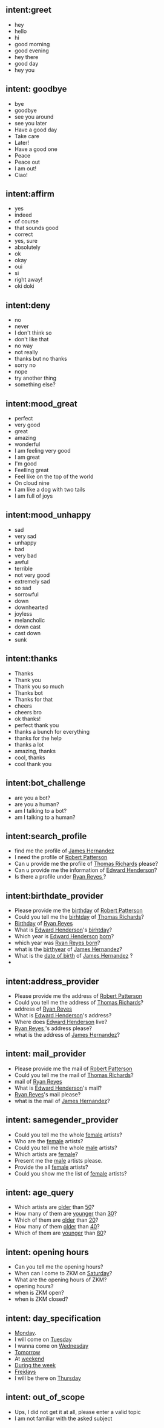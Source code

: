 ## intent:greet
- hey 
- hello 
- hi 
- good morning 
- good evening 
- hey there 
- good day 
- hey you 


## intent: goodbye
- bye
- goodbye
- see you around
- see you later
- Have a good day
- Take care
- Later!
- Have a good one
- Peace
- Peace out
- I am out!
- Ciao!


## intent:affirm
- yes
- indeed
- of course
- that sounds good
- correct
- yes, sure
- absolutely
- ok
- okay
- oui
- si
- right away!
- oki doki

## intent:deny
- no
- never
- I don't think so
- don't like that
- no way
- not really
- thanks but no thanks
- sorry no
- nope
- try another thing
- something else?
 
## intent:mood_great
- perfect
- very good
- great
- amazing
- wonderful
- I am feeling very good
- I am great
- I'm good
- Feelling great
- Feel like on the top of the world
- On cloud nine
- I am like a dog with two tails
- I am full of joys
 
## intent:mood_unhappy
- sad
- very sad
- unhappy
- bad
- very bad
- awful
- terrible
- not very good
- extremely sad
- so sad
- sorrowful
- down
- downhearted
- joyless
- melancholic
- down cast
- cast down
- sunk

## intent:thanks
- Thanks
- Thank you
- Thank you so much
- Thanks bot
- Thanks for that
- cheers
- cheers bro
- ok thanks!
- perfect thank you
- thanks a bunch for everything
- thanks for the help
- thanks a lot
- amazing, thanks
- cool, thanks
- cool thank you

## intent:bot_challenge
- are you a bot?
- are you a human?
- am I talking to a bot?
- am I talking to a human?

## intent:search_profile
- find me the profile of [James Hernandez](name)
- I need the profile of [Robert Patterson](name)
- Can u provide me the profile of [Thomas Richards](name) please?
- Can u provide me the information of [Edward Henderson](name)?
- Is there a profile under [Ryan Reyes ](name)?

## intent:birthdate_provider
- Please provide me the [birthday](birhtdate) of [Robert Patterson](name)
- Could you tell me the [birhtday](birhtdate) of [Thomas Richards](name)?
- [Birthday](birhtdate) of [Ryan Reyes ](name)
- What is [Edward Henderson](name)'s [birhtday](birhtdate)?
- Which year is [Edward Henderson](name) [born](birhtdate)?
- which year was [Ryan Reyes ](name) [born](birhtdate)?
- what is the [birthyear](birhtdate) of [James Hernandez](name)?
- What is the [date of birth](birhtdate) of [James Hernandez](name) ?
- 
## intent:address_provider
- Please provide me the address of [Robert Patterson](name)
- Could you tell me the address of [Thomas Richards](name)?
- address of [Ryan Reyes ](name)
- What is [Edward Henderson](name)'s address?
- Where does [Edward Henderson](name) live?
- [Ryan Reyes ](name)'s address please?
- what is the address of [James Hernandez](name)?

## intent: mail_provider
- Please provide me the mail of [Robert Patterson](name)
- Could you tell me the mail of [Thomas Richards](name)?
- mail of [Ryan Reyes ](name)
- What is [Edward Henderson](name)'s mail?
- [Ryan Reyes](name)'s mail please?
- what is the mail of [James Hernandez](name)?


## intent: samegender_provider
- Could you tell me the whole [female](gender) artists?
- Who are the [female](gender) artists?
- Could you tell me the whole [male](gender) artists?
- Which artists are [female](gender)?
- Present me the [male](gender) artists please.
- Provide the all [female](gender) artists?
- Could you show me the list of [female](gender) artists?

## intent: age_query

- Which artists are [older](gauge) than [50](age)?
- How many of them are [younger](gauge) than [30](age)?
- Which of them are [older](gauge) than [20](age)?
- How many of them [older](gauge) than [40](age)?
- Which of them are [younger](gauge) than [80](age)?

## intent: opening hours
- Can you tell me the opening hours?
- When can I come to ZKM on [Saturday](date)?
- What are the opening hours of ZKM?
- opening hours?
- when is ZKM open?
- when is ZKM closed? 


## intent: day_specification
- [Monday](date).
- I will come on [Tuesday](date)
- I wanna come on [Wednesday](date)
- [Tomorrow](date)
- At [weekend](date)
- [During the week](date)
- [Freidays](date)
- I will be there on [Thursday](date)


## intent: out_of_scope

- Ups, I did not get it at all, please enter a valid topic
- I am not familiar with the asked subject

